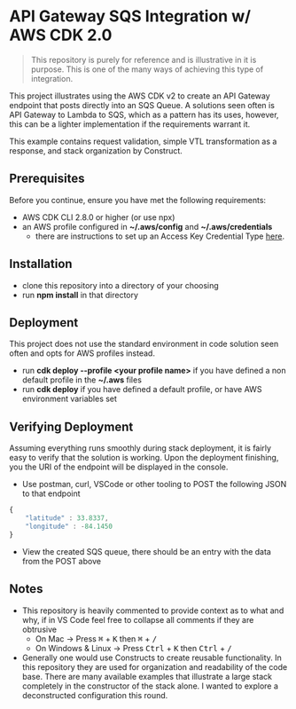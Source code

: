 # API Gateway SQS Integration w/ AWS CDK 2.0

> This repository is purely for reference and is illustrative in it is purpose. This is one of the many ways of achieving this type of integration.


This project illustrates using the AWS CDK v2 to create an API Gateway endpoint that posts directly into an SQS Queue. A solutions seen often is API Gateway to
Lambda to SQS, which as a pattern has its uses, however, this can be a lighter implementation if the requirements warrant it.

This example contains request validation, simple VTL transformation as a response, and stack organization by Construct.

## Prerequisites

Before you continue, ensure you have met the following requirements:

* AWS CDK CLI 2.8.0 or higher (or use npx)
* an AWS profile configured in **~/.aws/config** and **~/.aws/credentials**
    * there are instructions to set up an Access Key Credential Type [here](https://cdkworkshop.com/15-prerequisites/200-account.html).

## Installation

* clone this repository into a directory of your choosing
* run **npm install** in that directory 

## Deployment

This project does not use the standard environment in code solution seen often and opts for AWS profiles instead.

* run **cdk deploy --profile \<your profile name\>** if you have defined a non default profile in the **~/.aws** files
* run **cdk deploy** if you have defined a default profile, or have AWS environment variables set 

## Verifying Deployment

Assuming everything runs smoothly during stack deployment, it is fairly easy to verify that the solution is working. Upon 
the deployment finishing, you the URI of the endpoint will be displayed in the console.

* Use postman, curl, VSCode or other tooling to POST the following JSON to that endpoint

```Javascript
{
    "latitude" : 33.8337,
    "longitude" : -84.1450
}
```

* View the created SQS queue, there should be an entry with the data from the POST above

## Notes

* This repository is heavily commented to provide context as to what and why, if in VS Code feel free to collapse all comments if they are obtrusive
    * On Mac -> Press <kbd>&#8984;</kbd> + <kbd>K</kbd> then <kbd>&#8984;</kbd> + <kbd>/</kbd> 
    * On Windows & Linux -> Press <kbd>Ctrl</kbd> + <kbd>K</kbd> then <kbd>Ctrl</kbd> + <kbd>/</kbd> 
* Generally one would use Constructs to create reusable functionality. In this repository they are used for organization
and readability of the code base. There are many available examples that illustrate a large stack completely in the constructor of the stack alone. I wanted to explore a deconstructed configuration this round.
